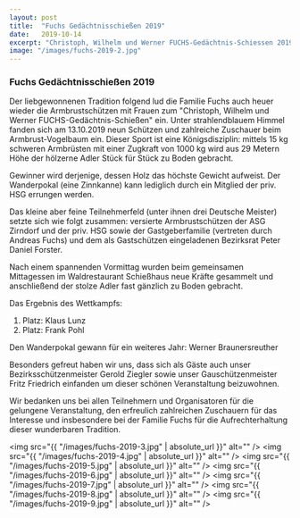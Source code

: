 ```yaml
---
layout: post
title:  "Fuchs Gedächtnisschießen 2019"
date:   2019-10-14
excerpt: "Christoph, Wilhelm und Werner FUCHS-Gedächtnis-Schiessen 2019"
image: "/images/fuchs-2019-2.jpg"
---
```


### Fuchs Gedächtnisschießen 2019

Der liebgewonnenen Tradition folgend lud die Familie Fuchs auch heuer wieder die Armbrustschützen mit Frauen zum "Christoph, Wilhelm und Werner FUCHS-Gedächtnis-Schießen" ein.
Unter strahlendblauem Himmel fanden sich am 13.10.2019 neun Schützen und zahlreiche Zuschauer beim Armbrust-Vogelbaum ein.
Dieser Sport ist eine Königsdisziplin: mittels 15 kg schweren Armbrüsten mit einer Zugkraft von 1000 kg wird aus 29 Metern Höhe der hölzerne Adler Stück für Stück zu Boden gebracht.

Gewinner wird derjenige, dessen Holz das höchste Gewicht aufweist.
Der Wanderpokal (eine Zinnkanne) kann lediglich durch ein Mitglied der priv. HSG errungen werden.

Das kleine aber feine Teilnehmerfeld (unter ihnen drei Deutsche Meister) setzte sich wie folgt zusammen: versierte Armbrustschützen der ASG Zirndorf und der priv. HSG sowie der Gastgeberfamilie (vertreten durch Andreas Fuchs) und dem als Gastschützen eingeladenen Bezirksrat Peter Daniel Forster.

Nach einem spannenden Vormittag wurden beim gemeinsamen Mittagessen im Waldrestaurant Schießhaus neue Kräfte gesammelt und anschließend der stolze Adler fast gänzlich zu Boden gebracht.

Das Ergebnis des Wettkampfs:

1. Platz: Klaus Lunz
2. Platz: Frank Pohl 

Den Wanderpokal gewann für ein weiteres Jahr: Werner Braunersreuther

Besonders gefreut haben wir uns, dass sich als Gäste auch unser Bezirksschützenmeister Gerold Ziegler sowie unser Gauschützenmeister Fritz Friedrich einfanden um dieser schönen Veranstaltung beizuwohnen.

Wir bedanken uns bei allen Teilnehmern und Organisatoren für die gelungene Veranstaltung, den erfreulich zahlreichen Zuschauern für das Interesse und insbesondere bei der Familie Fuchs für die Aufrechterhaltung dieser wunderbaren Tradition.

<span class="image fit"><img src="{{ "/images/fuchs-2019-3.jpg" | absolute_url }}" alt="" /></span>
<span class="image fit"><img src="{{ "/images/fuchs-2019-4.jpg" | absolute_url }}" alt="" /></span>
<span class="image fit"><img src="{{ "/images/fuchs-2019-5.jpg" | absolute_url }}" alt="" /></span>
<span class="image fit"><img src="{{ "/images/fuchs-2019-6.jpg" | absolute_url }}" alt="" /></span>
<span class="image fit"><img src="{{ "/images/fuchs-2019-7.jpg" | absolute_url }}" alt="" /></span>
<span class="image fit"><img src="{{ "/images/fuchs-2019-8.jpg" | absolute_url }}" alt="" /></span>
<span class="image fit"><img src="{{ "/images/fuchs-2019-9.jpg" | absolute_url }}" alt="" /></span>
